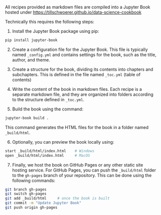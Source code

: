 All recipes provided as markdown files are compiled into a Jupyter Book hosted under https://tillschwoerer.github.io/data-science-cookbook

Technically this requires the following steps:

1. Install the Jupyter Book package using pip:
```bash
pip install jupyter-book
```
2. Create a configuration file for the Jupyter Book. This file is typically named `_config.yml` and contains settings for the book, such as the title, author, and theme.

3. Create a structure for the book, dividing its contents into chapters and subchapters. This is defined in the file named `_toc.yml` (table of contents)

4. Write the content of the book in markdown files. Each recipe is a separate markdown file, and they are organized into folders according to the structure defined in `_toc.yml`.

5. Build the book using the command:
```bash
jupyter-book build .
```

This command generates the HTML files for the book in a folder named `_build/html`.

6. Optionally, you can preview the book locally using:
```bash
start _build/html/index.html    # Windows
open _build/html/index.html     # MacOS
```

7. Finally, we host the book on GitHub Pages or any other static site hosting service. For GitHub Pages, you can push the `_build/html` folder to the `gh-pages` branch of your repository. This can be done using the following commands:

```bash
git branch gh-pages
git switch gh-pages
git add _build/html     # once the book is built
git commit -m "Update Jupyter Book"
git push origin gh-pages
```